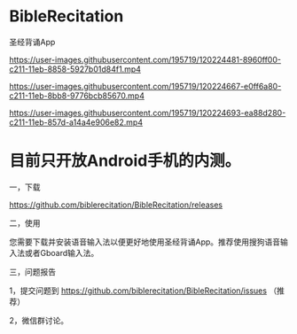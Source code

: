 # BibleRecitation

圣经背诵App



https://user-images.githubusercontent.com/195719/120224481-8960ff00-c211-11eb-8858-5927b01d84f1.mp4


https://user-images.githubusercontent.com/195719/120224667-e0ff6a80-c211-11eb-8bb8-9776bcb85670.mp4


https://user-images.githubusercontent.com/195719/120224693-ea88d280-c211-11eb-857d-a14a4e906e82.mp4



# 目前只开放Android手机的内测。

一，下载

https://github.com/biblerecitation/BibleRecitation/releases

二，使用

您需要下载并安装语音输入法以便更好地使用圣经背诵App。推荐使用搜狗语音输入法或者Gboard输入法。

三，问题报告

1，提交问题到 https://github.com/biblerecitation/BibleRecitation/issues （推荐）

2，微信群讨论。
